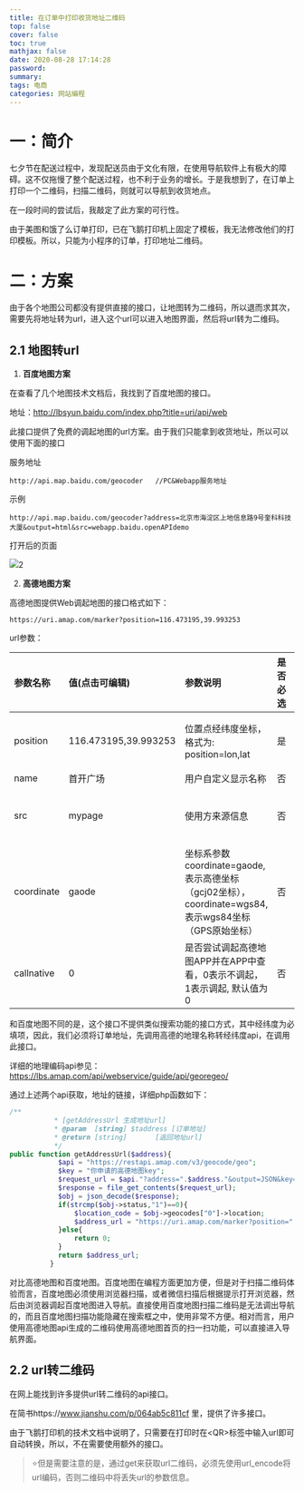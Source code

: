 ```yaml
---
title: 在订单中打印收货地址二维码
top: false
cover: false
toc: true
mathjax: false
date: 2020-08-28 17:14:28
password:
summary:
tags: 电商
categories: 网站编程
---
```


# 一：简介

七夕节在配送过程中，发现配送员由于文化有限，在使用导航软件上有极大的障碍。这不仅拖慢了整个配送过程，也不利于业务的增长。于是我想到了，在订单上打印一个二维码，扫描二维码，则就可以导航到收货地点。

在一段时间的尝试后，我敲定了此方案的可行性。

由于美图和饿了么订单打印，已在飞鹅打印机上固定了模板，我无法修改他们的打印模板。所以，只能为小程序的订单，打印地址二维码。

# 二：方案

由于各个地图公司都没有提供直接的接口，让地图转为二维码，所以退而求其次，需要先将地址转为url，进入这个url可以进入地图界面，然后将url转为二维码。

## 2.1 地图转url

1. **百度地图方案**

在查看了几个地图技术文档后，我找到了百度地图的接口。

地址：http://lbsyun.baidu.com/index.php?title=uri/api/web

此接口提供了免费的调起地图的url方案。由于我们只能拿到收货地址，所以可以使用下面的接口

服务地址

```
http://api.map.baidu.com/geocoder   //PC&Webapp服务地址
```

示例

```
http://api.map.baidu.com/geocoder?address=北京市海淀区上地信息路9号奎科科技大厦&output=html&src=webapp.baidu.openAPIdemo
```

打开后的页面

![](https://i.loli.net/2020/08/28/PSI5wTshfGN9z81.png)2

2. **高德地图方案**

高德地图提供Web调起地图的接口格式如下：

```
https://uri.amap.com/marker?position=116.473195,39.993253
```

url参数：

| 参数名称   | 值(点击可编辑)       | 参数说明                                                     | 是否必选 | 备注                            |
| :--------- | :------------------- | :----------------------------------------------------------- | :------- | :------------------------------ |
| position   | 116.473195,39.993253 | 位置点经纬度坐标，格式为: position=lon,lat                   | 是       | lon表示经度，lat表示纬度        |
| name       | 首开广场             | 用户自定义显示名称                                           | 否       |                                 |
| src        | mypage               | 使用方来源信息                                               | 否       | 为保证服务质量建议填写          |
| coordinate | gaode                | 坐标系参数coordinate=gaode,表示高德坐标（gcj02坐标），coordinate=wgs84,表示wgs84坐标（GPS原始坐标） | 否       | 默认为高德坐标系（gcj02坐标系） |
| callnative | 0                    | 是否尝试调起高德地图APP并在APP中查看，0表示不调起，1表示调起, 默认值为0 | 否       | 该参数仅在移动端有效            |

和百度地图不同的是，这个接口不提供类似搜索功能的接口方式，其中经纬度为必填项，因此，我们必须将订单地址，先调用高德的地理名称转经纬度api，在调用此接口。

详细的地理编码api参见：https://lbs.amap.com/api/webservice/guide/api/georegeo/

通过上述两个api获取，地址的链接，详细php函数如下：

```php
/**
		   * [getAddressUrl 生成地址url]
		   * @param  [string] $taddress [订单地址]
		   * @return [string]       [返回地址url]
		   */
public function getAddressUrl($address){
		    $api = "https://restapi.amap.com/v3/geocode/geo";
		    $key = "你申请的高德地图key";
		    $request_url = $api."?address=".$address."&output=JSON&key=".$key;
		    $response = file_get_contents($request_url);
		    $obj = json_decode($response);
		    if(strcmp($obj->status,"1")==0){
		    	$location_code = $obj->geocodes["0"]->location;
		    	$address_url = "https://uri.amap.com/marker?position=".$location_code."&name=".$address;
		    }else{
		    	return 0;
		    }
		    return $address_url;
		  }
```

对比高德地图和百度地图。百度地图在编程方面更加方便，但是对于扫描二维码体验而言，百度地图必须使用浏览器扫描，或者微信扫描后根据提示打开浏览器，然后由浏览器调起百度地图进入导航。直接使用百度地图扫描二维码是无法调出导航的，而且百度地图扫描功能隐藏在搜索框之中，使用非常不方便。相对而言，用户使用高德地图api生成的二维码使用高德地图首页的扫一扫功能，可以直接进入导航界面。

## 2.2 url转二维码

在网上能找到许多提供url转二维码的api接口。

在简书https://www.jianshu.com/p/064ab5c811cf 里，提供了许多接口。

由于飞鹅打印机的技术文档中说明了，只需要在打印时在\<QR\>标签中输入url即可自动转换，所以，不在需要使用额外的接口。

> ⭐但是需要注意的是，通过get来获取url二维码，必须先使用url_encode将url编码，否则二维码中将丢失url的参数信息。

